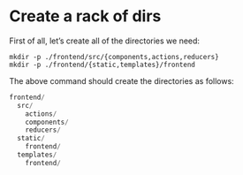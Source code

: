 # Create a rack of dirs
First of all, let’s create all of the directories we need:

    mkdir -p ./frontend/src/{components,actions,reducers}
    mkdir -p ./frontend/{static,templates}/frontend

The above command should create the directories as follows:
```py
frontend/
  src/
    actions/
    components/
    reducers/
  static/
    frontend/
  templates/
    frontend/

```